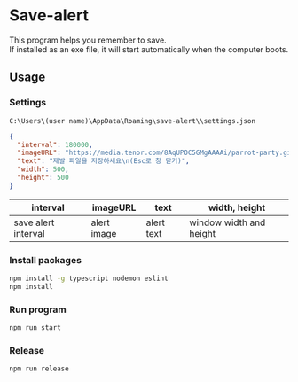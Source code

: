 # Save-alert

This program helps you remember to save.  
If installed as an exe file, it will start automatically when the computer boots.

## Usage

### Settings

`C:\Users\(user name)\AppData\Roaming\save-alert\\settings.json`

```json
{
  "interval": 180000,
  "imageURL": "https://media.tenor.com/8AqUPOC5GMgAAAAi/parrot-party.gif",
  "text": "제발 파일을 저장하세요\n(Esc로 창 닫기)",
  "width": 500,
  "height": 500
}
```

| interval            | imageURL    | text       | width, height           |
| ------------------- | ----------- | ---------- | ----------------------- |
| save alert interval | alert image | alert text | window width and height |

### Install packages

```bash
npm install -g typescript nodemon eslint
npm install
```

### Run program

```bash
npm run start
```

### Release

```bash
npm run release
```
